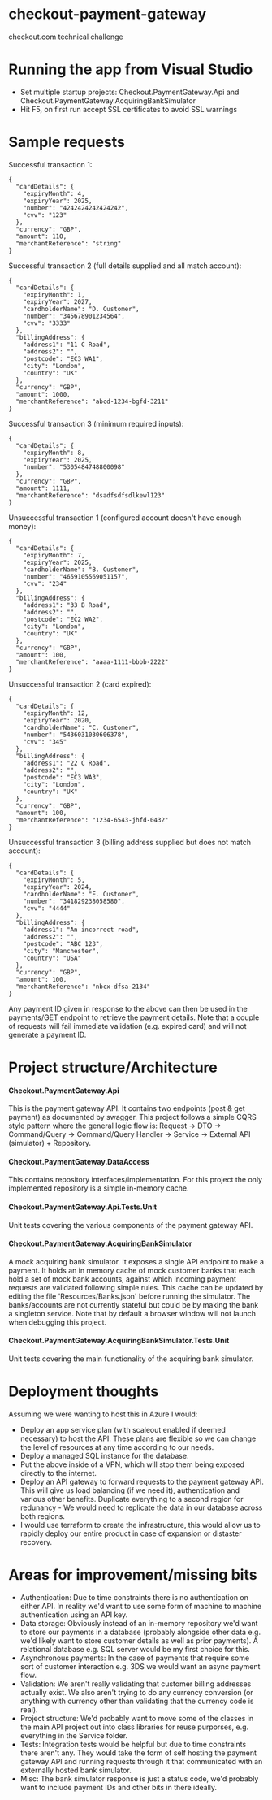 # checkout-payment-gateway
checkout.com technical challenge

# Running the app from Visual Studio
* Set multiple startup projects: Checkout.PaymentGateway.Api and Checkout.PaymentGateway.AcquiringBankSimulator
* Hit F5, on first run accept SSL certificates to avoid SSL warnings

# Sample requests

Successful transaction 1:
```
{
  "cardDetails": {
    "expiryMonth": 4,
    "expiryYear": 2025,
    "number": "4242424242424242",
    "cvv": "123"
  },
  "currency": "GBP",
  "amount": 110,
  "merchantReference": "string"
}
```

Successful transaction 2 (full details supplied and all match account):
```
{
  "cardDetails": {
    "expiryMonth": 1,
    "expiryYear": 2027,
    "cardholderName": "D. Customer",
    "number": "345678901234564",
    "cvv": "3333"
  },
  "billingAddress": {
    "address1": "11 C Road",
    "address2": "",
    "postcode": "EC3 WA1",
    "city": "London",
    "country": "UK"
  },
  "currency": "GBP",
  "amount": 1000,
  "merchantReference": "abcd-1234-bgfd-3211"
}
```

Successful transaction 3 (minimum required inputs):
```
{
  "cardDetails": {
    "expiryMonth": 8,
    "expiryYear": 2025,
    "number": "5305484748800098"
  },
  "currency": "GBP",
  "amount": 1111,
  "merchantReference": "dsadfsdfsdlkewl123"
}
```

Unsuccessful transaction 1 (configured account doesn't have enough money):
```
{
  "cardDetails": {
    "expiryMonth": 7,
    "expiryYear": 2025,
    "cardholderName": "B. Customer",
    "number": "4659105569051157",
    "cvv": "234"
  },
  "billingAddress": {
    "address1": "33 B Road",
    "address2": "",
    "postcode": "EC2 WA2",
    "city": "London",
    "country": "UK"
  },
  "currency": "GBP",
  "amount": 100,
  "merchantReference": "aaaa-1111-bbbb-2222"
}
```

Unsuccessful transaction 2 (card expired):
```
{
  "cardDetails": {
    "expiryMonth": 12,
    "expiryYear": 2020,
    "cardholderName": "C. Customer",
    "number": "5436031030606378",
    "cvv": "345"
  },
  "billingAddress": {
    "address1": "22 C Road",
    "address2": "",
    "postcode": "EC3 WA3",
    "city": "London",
    "country": "UK"
  },
  "currency": "GBP",
  "amount": 100,
  "merchantReference": "1234-6543-jhfd-0432"
}
```

Unsuccessful transaction 3 (billing address supplied but does not match account):
```
{
  "cardDetails": {
    "expiryMonth": 5,
    "expiryYear": 2024,
    "cardholderName": "E. Customer",
    "number": "341829238058580",
    "cvv": "4444"
  },
  "billingAddress": {
    "address1": "An incorrect road",
    "address2": "",
    "postcode": "ABC 123",
    "city": "Manchester",
    "country": "USA"
  },
  "currency": "GBP",
  "amount": 100,
  "merchantReference": "nbcx-dfsa-2134"
}
```

Any payment ID given in response to the above can then be used in the payments/GET endpoint to retrieve the payment details. Note that a couple of requests will fail immediate validation (e.g. expired card) and will not generate a payment ID.

# Project structure/Architecture
#### Checkout.PaymentGateway.Api
This is the payment gateway API. It contains two endpoints (post & get payment) as documented by swagger. This project follows a simple CQRS style pattern where the general logic flow is: Request -> DTO -> Command/Query -> Command/Query Handler -> Service -> External API (simulator) + Repository.

#### Checkout.PaymentGateway.DataAccess
This contains repository interfaces/implementation. For this project the only implemented repository is a simple in-memory cache.

#### Checkout.PaymentGateway.Api.Tests.Unit
Unit tests covering the various components of the payment gateway API.

#### Checkout.PaymentGateway.AcquiringBankSimulator
A mock acquiring bank simulator. It exposes a single API endpoint to make a payment. It holds an in memory cache of mock customer banks that each hold a set of mock bank accounts, against which incoming payment requests are validated following simple rules. This cache can be updated by editing the file 'Resources/Banks.json' before running the simulator. The banks/accounts are not currently stateful but could be by making the bank a singleton service. Note that by default a browser window will not launch when debugging this project.

#### Checkout.PaymentGateway.AcquiringBankSimulator.Tests.Unit
Unit tests covering the main functionality of the acquiring bank simulator.

# Deployment thoughts
Assuming we were wanting to host this in Azure I would:
* Deploy an app service plan (with scaleout enabled if deemed necessary) to host the API. These plans are flexible so we can change the level of resources at any time according to our needs.
* Deploy a managed SQL instance for the database.
* Put the above inside of a VPN, which will stop them being exposed directly to the internet.
* Deploy an API gateway to forward requests to the payment gateway API. This will give us load balancing (if we need it), authentication and various other benefits.
Duplicate everything to a second region for redunancy - We would need to replicate the data in our database across both regions.
* I would use terraform to create the infrastructure, this would allow us to rapidly deploy our entire product in case of expansion or distaster recovery.

# Areas for improvement/missing bits
* Authentication: Due to time constraints there is no authentication on either API. In reality we'd want to use some form of machine to machine authentication using an API key.
* Data storage: Obviously instead of an in-memory repository we'd want to store our payments in a database (probably alongside other data e.g. we'd likely want to store customer details as well as prior payments). A relational database e.g. SQL server would be my first choice for this.
* Asynchronous payments: In the case of payments that require some sort of customer interaction e.g. 3DS we would want an async payment flow.
* Validation: We aren't really validating that customer billing addresses actually exist. We also aren't trying to do any currency conversion (or anything with currency other than validating that the currency code is real).
* Project structure: We'd probably want to move some of the classes in the main API project out into class libraries for reuse purporses, e.g. everything in the Service folder.
* Tests: Integration tests would be helpful but due to time constraints there aren't any. They would take the form of self hosting the payment gateway API and running requests through it that communicated with an externally hosted bank simulator.
* Misc: The bank simulator response is just a status code, we'd probably want to include payment IDs and other bits in there ideally.
